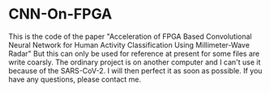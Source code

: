 # CNN-On-FPGA
This is the code of the paper 
        "Acceleration of FPGA Based Convolutional Neural Network for Human Activity Classification Using Millimeter-Wave Radar"
But this can only be used for reference at present for some files are write coarsly.
The ordinary project is on another computer and I can't use it because of the SARS-CoV-2.
I will then perfect it as soon as possible.
If you have any questions, please contact me.

